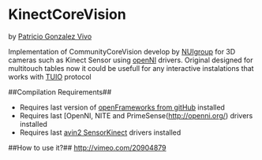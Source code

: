 # KinectCoreVision #
by [Patricio Gonzalez Vivo](http://patriciogonzalezvivo.com)

Implementation of CommunityCoreVision develop by [NUIgroup](http://ccv.nuigroup.com) for 3D cameras such as Kinect Sensor using [openNI](http://openni.org/) drivers. 
Original designed for multitouch tables now it could be usefull for any interactive instalations that works with [TUIO](http://tuio.org) protocol

##Compilation Requirements##

- Requires last version of [openFrameworks from gitHub](http://github.com/openframeworks/openFrameworks.git) installed
- Requires last [OpenNI, NITE and PrimeSense(http://openni.org/) drivers installed
- Requires last [avin2 SensorKinect](http://github.com/avin2/SensorKinect) drivers installed

##How to use it?##
http://vimeo.com/20904879